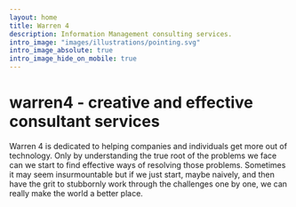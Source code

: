 ```yaml
---
layout: home
title: Warren 4
description: Information Management consulting services.
intro_image: "images/illustrations/pointing.svg"
intro_image_absolute: true
intro_image_hide_on_mobile: true
---
```


# warren4 - creative and effective consultant services

Warren 4 is dedicated to helping companies and individuals get more out of technology. Only by understanding the true root of the problems we face can we start to find effective ways of resolving those problems. Sometimes it may seem insurmountable but if we just start, maybe naively, and then have the grit to stubbornly work through the challenges one by one, we can really make the world a better place.

